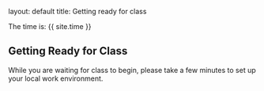 
layout: default
title: Getting ready for class


The time is: {{ site.time }}

## Getting Ready for Class
While you are waiting for class to begin, please take a few minutes to set up your local work environment.
